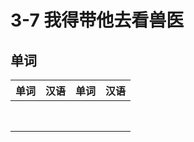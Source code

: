 # 3-7 我得带他去看兽医

## 单词

| 单词 | 汉语 | 单词 | 汉语 |
| ---- | ---- | ---- | ---- |
|      |      |      |      |
|      |      |      |      |
|      |      |      |      |
|      |      |      |      |
|      |      |      |      |
|      |      |      |      |
|      |      |      |      |
|      |      |      |      |
